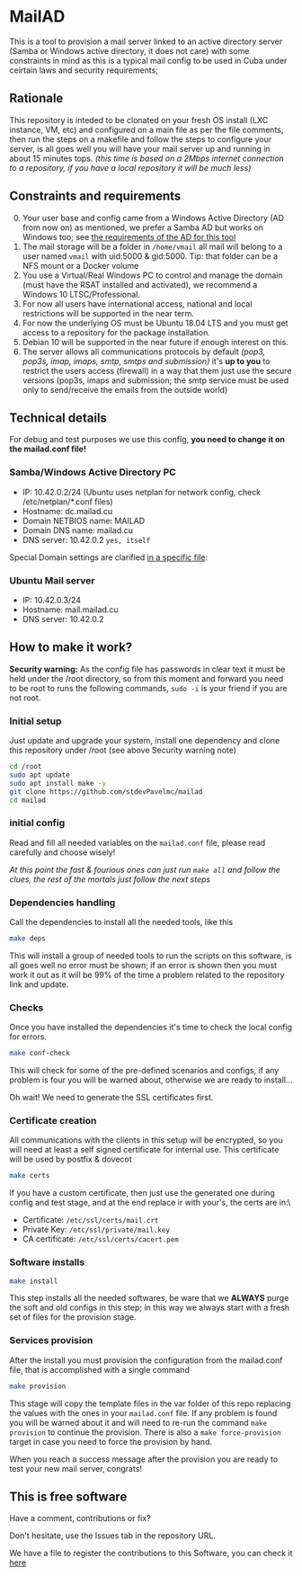 # MailAD

This is a tool to provision a mail server linked to an active directory server (Samba or Windows active directory, it does not care) with some constraints in mind as this is a typical mail config to be used in Cuba under ceirtain laws and security requirements;

## Rationale

This repository is inteded to be clonated on your fresh OS install (LXC instance, VM, etc) and configured on a main file as per the file comments, then run the steps on a makefile and follow the steps to configure your server, is all goes well you will have your mail server up and running in about 15 minutes tops. _(this time is based on a 2Mbps internet connection to a repository, if you have a local repository it will be much less)_

## Constraints and requirements

0. Your user base and config came from a Windows Active Directory (AD from now on) as mentioned, we prefer a Samba AD but works on Windows too; see [the requirements of the AD for this tool](AD_Requirements.md)
0. The mail storage will be a folder in `/home/vmail` all mail will belong to a user named `vmail` with uid:5000 & gid:5000. Tip: that folder can be a NFS mount or a Docker volume
0. You use a Virtual/Real Windows PC to control and manage the domain (must have the RSAT installed and activated), we recommend a Windows 10 LTSC/Professional.
0. For now all users have international access, national and local restrictions will be supported in the near term.
0. For now the underlying OS must be Ubuntu 18.04 LTS and you must get access to a repository for the package installation.
0. Debian 10 will be supported in the near future if enough interest on this.
0. The server allows all communications protocols by default _(pop3, pop3s, imap, imaps, smtp, smtps and submission)_ it's **up to you** to restrict the users access (firewall) in a way that them just use the secure versions (pop3s, imaps and submission; the smtp service must be used only to send/receive the emails from the outside world)

## Technical details

For debug and test purposes we use this config, **you need to change it on the mailad.conf file!**

### Samba/Windows Active Directory PC

- IP: 10.42.0.2/24  (Ubuntu uses netplan for network config, check /etc/netplan/*.conf files)
- Hostname: dc.mailad.cu
- Domain NETBIOS name: MAILAD
- Domain DNS name: mailad.cu
- DNS server: 10.42.0.2 `yes, itself`

Special Domain settings are clarified [in a specific file](AD_requirements.md):

### Ubuntu Mail server

- IP: 10.42.0.3/24
- Hostname: mail.mailad.cu
- DNS server: 10.42.0.2

## How to make it work?

**Security warning:** As the config file has passwords in clear text it must be held under the /root directory, so from this moment and forward you need to be root to runs the following commands, `sudo -i` is your friend if you are not root.

### Initial setup

Just update and upgrade your system, install one dependency and clone this repository under /root (see above Security warning note)

``` sh
cd /root
sudo apt update
sudo apt install make -y
git clone https://github.com/stdevPavelmc/mailad
cd mailad
```

### initial config

Read and fill all needed variables on the `mailad.conf` file, please read carefully and choose wisely!

_At this point the fast & fourious ones can just run `make all` and follow the clues, the rest of the mortals just follow the next steps_

### Dependencies handling

Call the dependencies to install all the needed tools, like this

``` sh
make deps
```

This will install a group of needed tools to run the scripts on this software, is all goes well no error must be shown; if an error is shown then you must work it out as it will be 99% of the time a problem related to the repository link and update.

### Checks

Once you have installed the dependencies it's time to check the local config for errors.

``` sh
make conf-check
```

This will check for some of the pre-defined scenarios and configs, if any problem is four you will be warned about, otherwise we are ready to install...

Oh wait! We need to generate the SSL certificates first.

### Certificate creation

All communications with the clients in this setup will be encrypted, so you will need at least a self signed certificate for internal use. This certificate will be used by postfix & dovecot


``` sh
make certs
```

If you have a custom certificate, then just use the generated one during config and test stage, and at the end replace ir with your's, the certs are in:\

- Certificate: `/etc/ssl/certs/mail.crt`
- Private Key: `/etc/ssl/private/mail.key`
- CA certificate: `/etc/ssl/certs/cacert.pem`

### Software installs

``` sh
make install
```

This step installs all the needed softwares, be ware that we **ALWAYS** purge the soft and old configs in this step; in this way we always start with a fresh set of files for the provision stage.

### Services provision

After the install you must provision the configuration from the mailad.conf file, that is accomplished with a single command


``` sh
make provision
```

This stage will copy the template files in the var folder of this repo replacing the values with the ones in your `mailad.conf` file. If any problem is found you will be warned about it and will need to re-run the command `make provision` to continue the provision. There is also a `make force-provision` target in case you need to force the provision by hand.

When you reach a success message after the provision you are ready to test your new mail server, congrats!

## This is free software

Have a comment, contributions or fix?

Don't hesitate, use the Issues tab in the repository URL.

We have a file to register the contributions to this Software, you can check it [here](Contributors.md)
